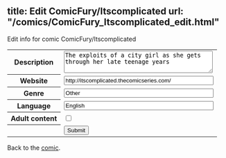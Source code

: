 title: Edit ComicFury/Itscomplicated
url: "/comics/ComicFury_Itscomplicated_edit.html"
---
Edit info for comic ComicFury/Itscomplicated

<form name="comic" action="http://gaepostmail.appspot.com/comic/" method="post">
<table class="comicinfo">
<tr>
<th>Description</th><td><textarea name="description" cols="40" rows="3">The exploits of a city girl as she gets through her late teenage years</textarea></td>
</tr>
<tr>
<th>Website</th><td><input type="text" name="url" value="http://itscomplicated.thecomicseries.com/" size="40"/></td>
</tr>
<tr>
<th>Genre</th><td><input type="text" name="genre" value="Other" size="40"/></td>
</tr>
<tr>
<th>Language</th><td><input type="text" name="language" value="English" size="40"/></td>
</tr>
<tr>
<th>Adult content</th><td><input type="checkbox" name="adult" value="adult" /></td>
</tr>
<tr>
<th></th><td>
<input type="hidden" name="comic" value="ComicFury_Itscomplicated" />
<input type="submit" name="submit" value="Submit" />
</td>
</tr>
</table>
</form>

Back to the [comic](ComicFury_Itscomplicated.html).
